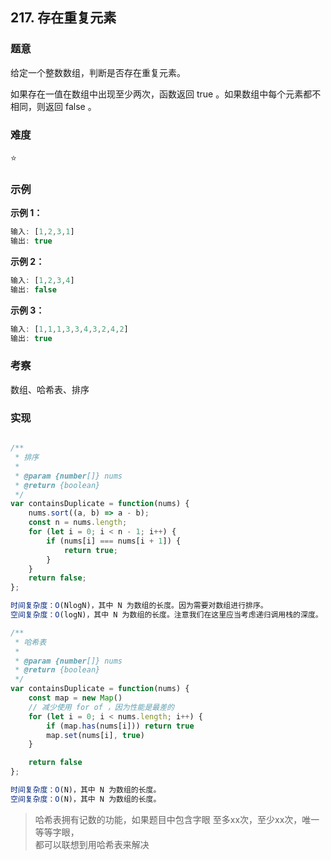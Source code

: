 ## 217. 存在重复元素

### 题意

给定一个整数数组，判断是否存在重复元素。

如果存在一值在数组中出现至少两次，函数返回 true 。如果数组中每个元素都不相同，则返回 false 。

### 难度

⭐

### 示例

**示例 1：**

```javascript
输入: [1,2,3,1]
输出: true
```

**示例 2：**

```javascript
输入: [1,2,3,4]
输出: false
```

**示例 3：**

```javascript
输入: [1,1,1,3,3,4,3,2,4,2]
输出: true
```

### 考察

数组、哈希表、排序

### 实现

```javascript

/**
 * 排序
 * 
 * @param {number[]} nums
 * @return {boolean}
 */
var containsDuplicate = function(nums) {
    nums.sort((a, b) => a - b);
    const n = nums.length;
    for (let i = 0; i < n - 1; i++) {
        if (nums[i] === nums[i + 1]) {
            return true;
        }
    }
    return false;
};

时间复杂度：O(NlogN)，其中 N 为数组的长度。因为需要对数组进行排序。
空间复杂度：O(logN)，其中 N 为数组的长度。注意我们在这里应当考虑递归调用栈的深度。

/**
 * 哈希表
 *
 * @param {number[]} nums
 * @return {boolean}
 */
var containsDuplicate = function(nums) {
    const map = new Map()
    // 减少使用 for of ，因为性能是最差的
    for (let i = 0; i < nums.length; i++) {
        if (map.has(nums[i])) return true
        map.set(nums[i], true) 
    }

    return false
};

时间复杂度：O(N)，其中 N 为数组的长度。
空间复杂度：O(N)，其中 N 为数组的长度。

```

> 哈希表拥有记数的功能，如果题目中包含字眼 至多xx次，至少xx次，唯一 等等字眼，  
> 都可以联想到用哈希表来解决
